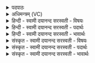 <details><summary>पदपाठः</summary>

सशि॑त॒ इति॒ सम्ऽशि॑तः। र॒श्मिना॑। रथः॑। सशि॑त॒ इति॒ सम्ऽशि॑तः। र॒श्मिना॑। हयः॑। सशि॑त॒ इति॒ सम्ऽशि॑तः। अ॒प्स्वित्य॒प्ऽसु। अ॒प्सु॒जा इत्य॑प्सु॒ऽजा। ब्र॒ह्मा। सोम॑ऽपुरोगवः। १४।
</details>

<details><summary>अधिमन्त्रम् (VC)</summary>

- ब्रह्मा देवता
- प्रजापतिर्ऋषिः
- निचृदनुष्टुप्
- गान्धारः
</details>

<details><summary>हिन्दी - स्वामी दयानन्द सरस्वती  - विषयः</summary>

फिर विद्वान् लोग क्या करें, इस विषय को अगले मन्त्र में कहा है ॥
</details>

<details><summary>हिन्दी - स्वामी दयानन्द सरस्वती  - पदार्थः</summary>

पदार्थान्वयभाषाः -  जो मनुष्यों से (रश्मिना) किरणसमूह से (रथः) आनन्द को सिद्ध करनेवाला यान (संशितः) अच्छे प्रकार सूक्ष्म कारीगरी से बनाया (रश्मिना) लगाम की रस्सी आदि से (हयः) घोड़ा (संशितः) भलीभाँति चलने में तीक्ष्ण अर्थात् उत्तम क्रिया तथा (अप्सु) प्राणों में (अप्सुजाः) जो प्राणवायु रूप से संचार करनेवाला पवन वा वाष्प (सोमपुरोगवः) ओषधियों का बोध और ऐश्वर्य्य का योग जिससे पहिले प्राप्त होनेवाला है, वह (ब्रह्मा) बड़ा योगी विद्वान् (संशितः) अतिप्रशंसित किया जाये तो क्या-क्या सुख न मिले ॥१४ ॥
</details>

<details><summary>हिन्दी - स्वामी दयानन्द सरस्वती  - भावार्थः</summary>

भावार्थभाषाः -  जो मनुष्य पदार्थों के विशेष ज्ञान से विद्वान् होते हैं, वे औरों को विद्वान् करके प्रशंसा को पावें ॥१४ ॥
</details>

<details><summary>संस्कृत - स्वामी दयानन्द सरस्वती  - विषयः</summary>

पुनर्विद्वांसः किं कुर्युरित्याह ॥
</details>

<details><summary>संस्कृत - स्वामी दयानन्द सरस्वती  - पदार्थः</summary>

पदार्थान्वयभाषाः -  यदि मनुष्यै रश्मिना रथः संशितो रश्मिना हयः संशितोऽप्स्वप्सुजाः सोमपुरोगवो ब्रह्मा संशितः क्रियेत तर्हि किं किं सुखं न लभ्येत ॥१४ ॥
</details>

<details><summary>संस्कृत - स्वामी दयानन्द सरस्वती  - भावार्थः</summary>

भावार्थभाषाः -  ये मनुष्याः पदार्थविज्ञानेन विद्वांसो भवन्ति, तेऽन्यान् कारयित्वा प्रशंसां प्राप्नुवन्तु ॥१४ ॥
</details>